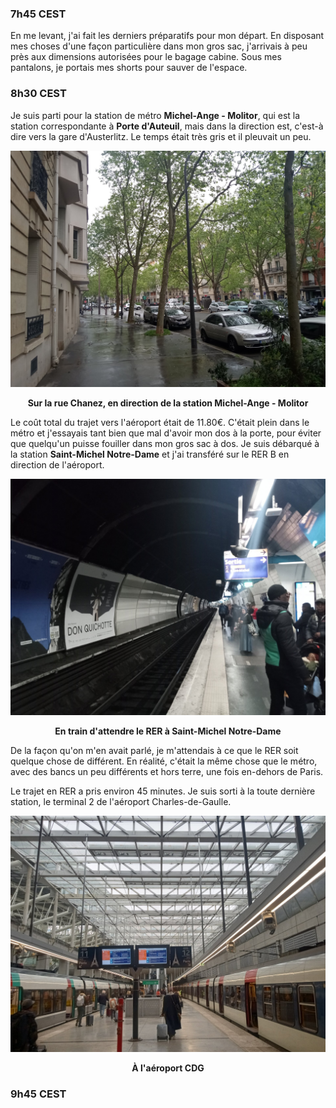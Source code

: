 ### 7h45 CEST
En me levant, j'ai fait les derniers préparatifs pour mon départ. En disposant mes choses d'une façon particulière dans mon gros sac, j'arrivais à peu près aux dimensions autorisées pour le bagage cabine. Sous mes pantalons, je portais mes shorts pour sauver de l'espace.

### 8h30 CEST
Je suis parti pour la station de métro **Michel-Ange - Molitor**, qui est la station correspondante à **Porte d'Auteuil**, mais dans la direction est, c'est-à dire vers la gare d'Austerlitz. Le temps était très gris et il pleuvait un peu.

![Rue Chanez](/assets/2024/04/20240430_europe/chanez.jpg)
<p align="center"><b>Sur la rue Chanez, en direction de la station Michel-Ange - Molitor</b></p>

Le coût total du trajet vers l'aéroport était de 11.80€. C'était plein dans le métro et j'essayais tant bien que mal d'avoir mon dos à la porte, pour éviter que quelqu'un puisse fouiller dans mon gros sac à dos. Je suis débarqué à la station **Saint-Michel Notre-Dame** et j'ai transféré sur le RER B en direction de l'aéroport. 

![RER B à Saint-Michel Notre-Dame](/assets/2024/04/20240430_europe/rer_b.jpg)
<p align="center"><b>En train d'attendre le RER à Saint-Michel Notre-Dame</b></p>

De la façon qu'on m'en avait parlé, je m'attendais à ce que le RER soit quelque chose de différent. En réalité, c'était la même chose que le métro, avec des bancs un peu différents et hors terre, une fois en-dehors de Paris.

Le trajet en RER a pris environ 45 minutes. Je suis sorti à la toute dernière station, le terminal 2 de l'aéroport Charles-de-Gaulle.

![CDG](/assets/2024/04/20240430_europe/cdg.jpg)
<p align="center"><b>À l'aéroport CDG</b></p>

### 9h45 CEST

